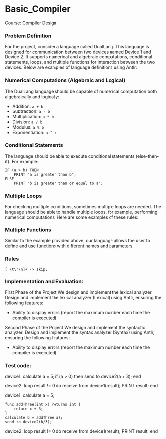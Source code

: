 # Basic_Compiler
Course: Compiler Design

### Problem Definition
For the project, consider a language called DualLang. This language is designed for communication between two devices named Device 1 and Device 2. It supports numerical and algebraic computations, conditional statements, loops, and multiple functions for interaction between the two devices. Below are examples of language definitions using Antlr:

### Numerical Computations (Algebraic and Logical)
The DualLang language should be capable of numerical computation both algebraically and logically:
- Addition: `a + b`
- Subtraction: `a - b`
- Multiplication: `a * b`
- Division: `a / b`
- Modulus: `a % b`
- Exponentiation: `a ^ b`

### Conditional Statements
The language should be able to execute conditional statements (else-then-if). For example:
```antlr
IF (a > b) THEN
    PRINT "a is greater than b";
ELSE
    PRINT "b is greater than or equal to a";
```
### Multiple Loops
For checking multiple conditions, sometimes multiple loops are needed. The language should be able to handle multiple loops, for example, performing numerical computations. Here are some examples of these rules:

### Multiple Functions
Similar to the example provided above, our language allows the user to define and use functions with different names and parameters.

### Rules
```antlr
[ \t\r\n]+ -> skip;
```

### Implementation and Evaluation:

First Phase of the Project
We design and implement the lexical analyzer. Design and implement the lexical analyzer (Lexical) using Antlr, ensuring the following features:
- Ability to display errors (report the maximum number each time the compiler is executed)

Second Phase of the Project
We design and implement the syntactic analyzer. Design and implement the syntax analyzer (Syntax) using Antlr, ensuring the following features:

- Ability to display errors (report the maximum number each time the compiler is executed)

### Test code:
device1:
    calculate a = 5;
    if (a > 0) then
        send to device2(a + 3);
    end

device2:
    loop result != 0 do
        receive from device1(result);
        PRINT result;
    end

device1:
    calculate a = 5;

    func addThree(int x) returns int {
        return x + 3;
    }
    calculate b = addThree(a);
    send to device2(b/3);

device2:
    loop result != 0 do
        receive from device1(result);
        PRINT result;
    end

